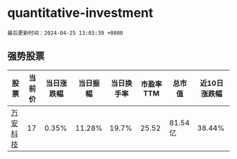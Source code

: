 # quantitative-investment

`最后更新时间：2024-04-25 13:03:39 +0800`

## 强势股票

|股票|当前价|当日涨跌幅|当日振幅|当日换手率|市盈率TTM|总市值|近10日涨跌幅|
|----|----|----|----|----|----|----|----|
|[万安科技](https://xueqiu.com/S/SZ002590)|17|0.35%|11.28%|19.7%|25.52|81.54亿|38.44%|
